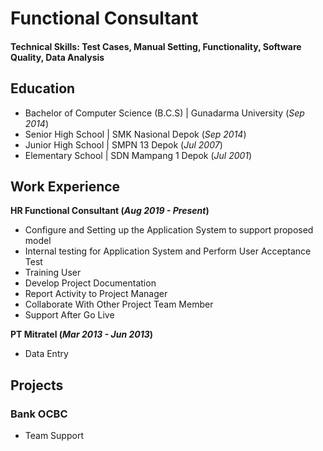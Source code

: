# Functional Consultant

#### Technical Skills: Test Cases, Manual Setting, Functionality, Software Quality, Data Analysis

## Education
- Bachelor of Computer Science (B.C.S) | Gunadarma University (_Sep 2014_)								       		
- Senior High School                   | SMK Nasional Depok (_Sep 2014_)								       		
- Junior High School                   | SMPN 13 Depok (_Jul 2007_)	 			        		
- Elementary School                    | SDN Mampang 1 Depok (_Jul 2001_)

## Work Experience
**HR Functional Consultant (_Aug 2019 - Present_)**
- Configure and Setting up the Application System to support proposed model
- Internal testing for Application System and Perform User Acceptance Test
- Training User
- Develop Project Documentation
- Report Activity to Project Manager
- Collaborate With Other Project Team Member
- Support After Go Live

**PT Mitratel (_Mar 2013 - Jun 2013_)**
- Data Entry

## Projects
### Bank OCBC
- Team Support
